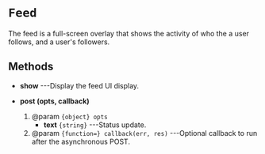 # `Feed`

The feed is a full-screen overlay that shows the activity of
who the a user follows, and a user's followers.

## Methods

* __show__ ---Display the feed UI display.

* __post (opts, callback)__
	1. @param `{object} opts`
		* __text__ `{string}` ---Status update.
	2. @param `{function=} callback(err, res)` ---Optional callback to run after the asynchronous POST.
